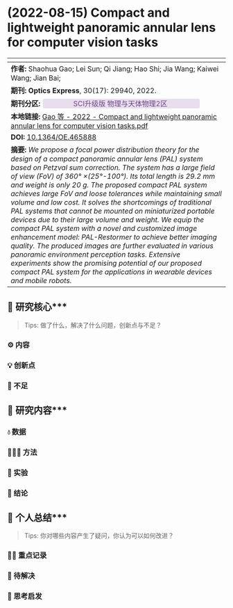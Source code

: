 <!-- 标题 -->

# (2022-08-15) Compact and lightweight panoramic annular lens for computer vision tasks

<!-- Meta Data -->

| <!-- --> |
| ---------------------------------------------------------------------------------------------------------|
| <!-- 作者 -->**作者:** Shaohua Gao; Lei Sun; Qi Jiang; Hao Shi; Jia Wang; Kaiwei Wang; Jian Bai;|
| <!-- 期刊 -->**期刊:** **Optics Express**, 30(17): 29940, 2022.   |
| <!-- 期刊分区 -->**期刊分区:** <!-- Zotero7中，引用了Ethereal Style插件的标签，请提前安装Ethereal Style--><span xmlns="http://www.w3.org/1999/xhtml" style="background-color: rgb(232, 222, 238); color: rgb(111, 69, 135); padding: 0.05em 0.455em; border-radius: 3px; margin: 0.08em;">ㅤㅤ ㅤㅤSCI升级版 物理与天体物理2区 ㅤㅤ ㅤㅤ</span>                                                                                    |
| <!-- 本地链接 -->**本地链接:** [Gao 等 - 2022 - Compact and lightweight panoramic annular lens for computer vision tasks.pdf](https://opg.optica.org/oe/fulltext.cfm?uri=oe-30-17-29940)  |
| <!-- DOI or URL -->**DOI:** [10.1364/OE.465888](https://doi.org/10.1364/OE.465888) |
| <!-- 摘要 -->**摘要:** *We propose a focal power distribution theory for the design of a compact panoramic annular lens (PAL) system based on Petzval sum correction. The system has a large field of view (FoV) of 360° ×(25°-100°). Its total length is 29.2 mm and weight is only 20 g. The proposed compact PAL system achieves large FoV and loose tolerances while maintaining small volume and low cost. It solves the shortcomings of traditional PAL systems that cannot be mounted on miniaturized portable devices due to their large volume and weight. We equip the compact PAL system with a novel and customized image enhancement model: PAL-Restormer to achieve better imaging quality. The produced images are further evaluated in various panoramic environment perception tasks. Extensive experiments show the promising potential of our proposed compact PAL system for the applications in wearable devices and mobile robots.* |                                                                                                                                                                                                                                                                                                                                                                                                                                                                                                                                                                                                                                                                                                                                                       |


<!-- 正文 -->

## 📜 研究核心***

> Tips: 做了什么，解决了什么问题，创新点与不足？

### ⚙️ 内容

### 💡 创新点

### 🧩 不足

## 🔁 研究内容***

### 💧 数据

### 👩🏻‍💻 方法

### 🔬 实验

### 📜 结论

## 🤔 个人总结***

> Tips: 你对哪些内容产生了疑问，你认为可以如何改进？

### 🙋‍♀️ 重点记录

### 📌 待解决

### 💭 思考启发
